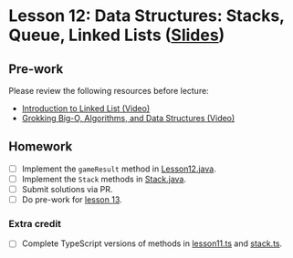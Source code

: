 # Lesson 12: Data Structures: Stacks, Queue, Linked Lists ([Slides](https://code-differently.github.io/code-society-25-2/slides/#/lesson_12))

## Pre-work

Please review the following resources before lecture:

* [Introduction to Linked List (Video)](https://www.youtube.com/watch?v=R9PTBwOzceo)
* [Grokking Big-O, Algorithms, and Data Structures (Video)](https://www.youtube.com/watch?v=hwwxGE7yJiM)

## Homework

- [ ] Implement the `gameResult` method in [Lesson12.java](./structs_java/structs_app/src/main/java/com/codedifferently/lesson12/Lesson12.java).
- [ ] Implement the `Stack` methods in [Stack.java](./structs_java/structs_app/src/main/java/com/codedifferently/lesson12/Stack.java).
- [ ] Submit solutions via PR.
- [ ] Do pre-work for [lesson 13](/lesson_13/).

### Extra credit

- [ ] Complete TypeScript versions of methods in [lesson11.ts](./structs_ts/src/lesson12.ts) and [stack.ts](./structs_ts/src/stack.ts).